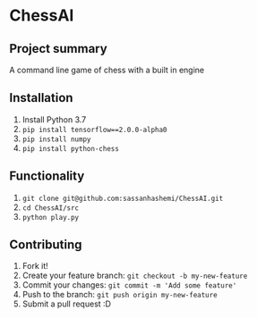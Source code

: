 # ChessAI

## Project summary

A command line game of chess with a built in engine


## Installation

1. Install Python 3.7
2. `pip install tensorflow==2.0.0-alpha0`
3. `pip install numpy`
4. `pip install python-chess`

## Functionality
1. `git clone git@github.com:sassanhashemi/ChessAI.git`
2. `cd ChessAI/src`
3. `python play.py`


## Contributing

1. Fork it!
2. Create your feature branch: `git checkout -b my-new-feature`
3. Commit your changes: `git commit -m 'Add some feature'`
4. Push to the branch: `git push origin my-new-feature`
5. Submit a pull request :D
